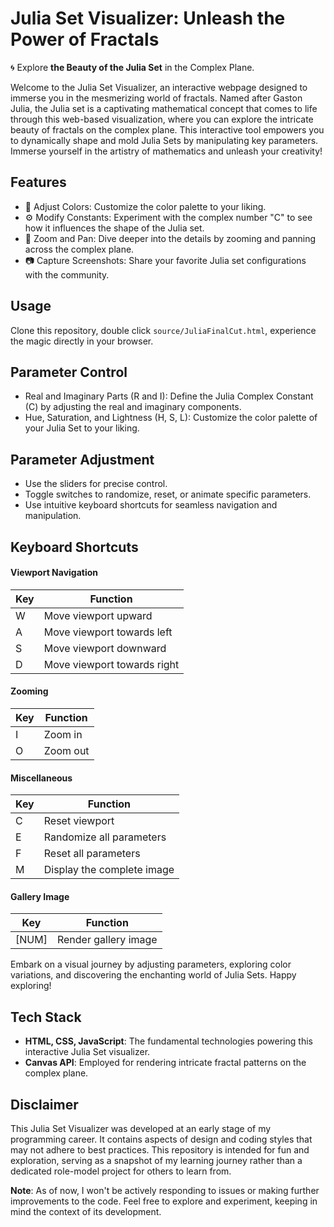 # Julia Set Visualizer: Unleash the Power of Fractals

🌀 Explore **the Beauty of the Julia Set** in the Complex Plane.

Welcome to the Julia Set Visualizer, an interactive webpage designed to immerse you in the mesmerizing world of fractals. Named after Gaston Julia, the Julia set is a captivating mathematical concept that comes to life through this web-based visualization, where you can explore the intricate beauty of fractals on the complex plane. This interactive tool empowers you to dynamically shape and mold Julia Sets by manipulating key parameters. Immerse yourself in the artistry of mathematics and unleash your creativity!

## Features

- 🎨 Adjust Colors: Customize the color palette to your liking.
- ⚙️ Modify Constants: Experiment with the complex number "C" to see how it influences the shape of the Julia set.
- 🔄 Zoom and Pan: Dive deeper into the details by zooming and panning across the complex plane.
- 📷 Capture Screenshots: Share your favorite Julia set configurations with the community.

## Usage

Clone this repository, double click `source/JuliaFinalCut.html`, experience the magic directly in your browser.

## Parameter Control

- Real and Imaginary Parts (R and I): Define the Julia Complex Constant (C) by adjusting the real and imaginary components.
- Hue, Saturation, and Lightness (H, S, L): Customize the color palette of your Julia Set to your liking.

## Parameter Adjustment

- Use the sliders for precise control.
- Toggle switches to randomize, reset, or animate specific parameters.
- Use intuitive keyboard shortcuts for seamless navigation and manipulation.

## Keyboard Shortcuts

#### Viewport Navigation

  | Key | Function                    |
  | --- | --------------------------- |
  | W   | Move viewport upward        |
  | A   | Move viewport towards left  |
  | S   | Move viewport downward      |
  | D   | Move viewport towards right |

#### Zooming

  | Key | Function  |
  | --- | --------- |
  | I   | Zoom in   |
  | O   | Zoom out  |

#### Miscellaneous

  | Key   | Function                     |
  | ---   | ---------------------------- |
  | C     | Reset viewport               |
  | E     | Randomize all parameters     |
  | F     | Reset all parameters         |
  | M     | Display the complete image   |

#### Gallery Image

  | Key   | Function                     |
  | ---   | ---------------------------- |
  | [NUM] | Render gallery image         |

Embark on a visual journey by adjusting parameters, exploring color variations, and discovering the enchanting world of Julia Sets. Happy exploring!

## Tech Stack

- **HTML, CSS, JavaScript**: The fundamental technologies powering this interactive Julia Set visualizer.
- **Canvas API**: Employed for rendering intricate fractal patterns on the complex plane.

## Disclaimer

This Julia Set Visualizer was developed at an early stage of my programming career. It contains aspects of design and coding styles that may not adhere to best practices. This repository is intended for fun and exploration, serving as a snapshot of my learning journey rather than a dedicated role-model project for others to learn from.

**Note**: As of now, I won't be actively responding to issues or making further improvements to the code. Feel free to explore and experiment, keeping in mind the context of its development.
